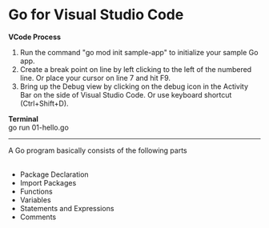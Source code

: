 # Go for Visual Studio Code
<b>VCode Process</b>
<ol>
<li>Run the command "go mod init sample-app" to initialize your sample Go app.</li>
<li>Create a break point on line by left clicking to the left of the numbered line. Or place your cursor on line 7 and hit F9.</li>
<li>Bring up the Debug view by clicking on the debug icon in the Activity Bar on the side of Visual Studio Code. Or use keyboard shortcut (Ctrl+Shift+D).</li>
</ol>

<b>Terminal</b><br>
go run 01-hello.go<br>
<hr>
A Go program basically consists of the following parts<br>
<br>
<ul>
<li>Package Declaration</li>
<li>Import Packages</li>
<li>Functions</li>
<li>Variables</li>
<li>Statements and Expressions</li>
<li>Comments</li>
</ul>